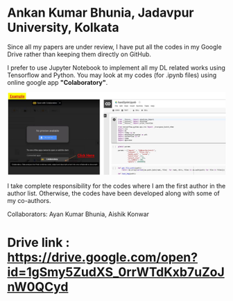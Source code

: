 # Ankan Kumar Bhunia, Jadavpur University, Kolkata
Since all my papers are under review, I have put all the codes in my Google Drive rather than keeping them directly on GitHub. 

I prefer to use Jupyter Notebook to implement all my DL related works using Tensorflow and Python. You may look at my codes (for .ipynb files) using online google app **"Colaboratory"**.

![alt text](https://github.com/ankanbhunia/Ankan_Profile/blob/master/image2.png)

I take complete responsibility for the codes where I am the first author in the author list.  Otherwise, the codes have been developed along with some of my co-authors. 

Collaborators: Ayan Kumar Bhunia, Aishik Konwar

# **Drive link : https://drive.google.com/open?id=1gSmy5ZudXS_0rrWTdKxb7uZoJnW0QCyd**
